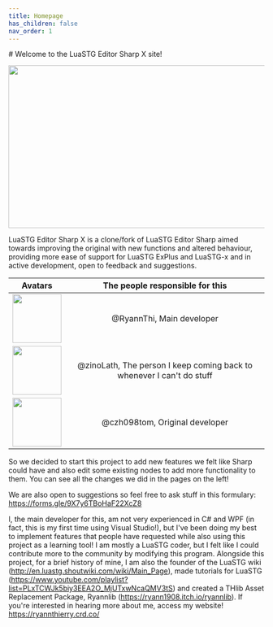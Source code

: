 ```yaml
---
title: Homepage
has_children: false
nav_order: 1
---
```

<link rel="shortcut icon" type="image/x-icon" href="favicon.ico">
# Welcome to the LuaSTG Editor Sharp X site!

<p align="center">
  <img width="512" height="320" src="https://raw.githubusercontent.com/RyannThi/LuaSTG-Editor-Sharp-X/main/LuaSTGEditorSharp/SplashScreen.png">
</p>

LuaSTG Editor Sharp X is a clone/fork of LuaSTG Editor Sharp aimed towards improving the original with new functions and altered behaviour, providing more ease of support for LuaSTG ExPlus and LuaSTG-x and in active development, open to feedback and suggestions.

| Avatars | The people responsible for this | 
| - | :-: |
| <img width="96" height="96" align="center" src="https://raw.githubusercontent.com/RyannThi/LuaSTG-Editor-Sharp-X/main/LuaSTGEditorSharp.Core.Windows/AboutMenu/ryannthipfp.png"> | @RyannThi, Main developer | 
| <img width="96" height="96" align="center" src="https://raw.githubusercontent.com/RyannThi/LuaSTG-Editor-Sharp-X/main/LuaSTGEditorSharp.Core.Windows/AboutMenu/zinopfp.png"> | @zinoLath, The person I keep coming back to whenever I can't do stuff |
| <img width="96" height="96" align="center" src="https://raw.githubusercontent.com/RyannThi/LuaSTG-Editor-Sharp-X/main/LuaSTGEditorSharp.Core.Windows/AboutMenu/tompfp.png"> | @czh098tom, Original developer |

So we decided to start this project to add new features we felt like Sharp could have and also edit some existing nodes to add more functionality to them. You can see all the changes we did in the pages on the left!

We are also open to suggestions so feel free to ask stuff in this formulary: https://forms.gle/9X7y6TBoHaF22XcZ8

I, the main developer for this, am not very experienced in C# and WPF (in fact, this is my first time using Visual Studio!), but I've been doing my best to implement features that people have requested while also using this project as a learning tool! I am mostly a LuaSTG coder, but I felt like I could contribute more to the community by modifying this program. Alongside this project, for a brief history of mine, I am also the founder of the LuaSTG wiki (http://en.luastg.shoutwiki.com/wiki/Main_Page), made tutorials for LuaSTG (https://www.youtube.com/playlist?list=PLxTCWJk5biy3EEA2O_MjUTxwNcaQMV3tS) and created a THlib Asset Replacement Package, Ryannlib (https://ryann1908.itch.io/ryannlib). If you're interested in hearing more about me, access my website! https://ryannthierry.crd.co/
